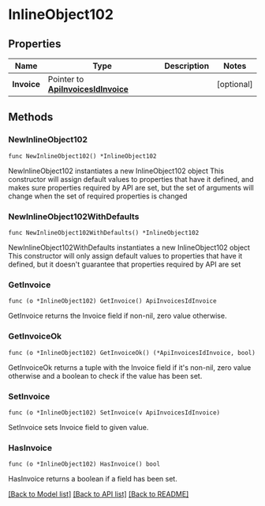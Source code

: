 # InlineObject102

## Properties

Name | Type | Description | Notes
------------ | ------------- | ------------- | -------------
**Invoice** | Pointer to [**ApiInvoicesIdInvoice**](_api_invoices__id__invoice.md) |  | [optional] 

## Methods

### NewInlineObject102

`func NewInlineObject102() *InlineObject102`

NewInlineObject102 instantiates a new InlineObject102 object
This constructor will assign default values to properties that have it defined,
and makes sure properties required by API are set, but the set of arguments
will change when the set of required properties is changed

### NewInlineObject102WithDefaults

`func NewInlineObject102WithDefaults() *InlineObject102`

NewInlineObject102WithDefaults instantiates a new InlineObject102 object
This constructor will only assign default values to properties that have it defined,
but it doesn't guarantee that properties required by API are set

### GetInvoice

`func (o *InlineObject102) GetInvoice() ApiInvoicesIdInvoice`

GetInvoice returns the Invoice field if non-nil, zero value otherwise.

### GetInvoiceOk

`func (o *InlineObject102) GetInvoiceOk() (*ApiInvoicesIdInvoice, bool)`

GetInvoiceOk returns a tuple with the Invoice field if it's non-nil, zero value otherwise
and a boolean to check if the value has been set.

### SetInvoice

`func (o *InlineObject102) SetInvoice(v ApiInvoicesIdInvoice)`

SetInvoice sets Invoice field to given value.

### HasInvoice

`func (o *InlineObject102) HasInvoice() bool`

HasInvoice returns a boolean if a field has been set.


[[Back to Model list]](../README.md#documentation-for-models) [[Back to API list]](../README.md#documentation-for-api-endpoints) [[Back to README]](../README.md)



